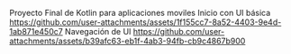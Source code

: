 Proyecto Final de Kotlin para aplicaciones moviles
Inicio con UI básica
https://github.com/user-attachments/assets/1f155cc7-8a52-4403-9e4d-1ab871e450c7
Navegación de UI
https://github.com/user-attachments/assets/b39afc63-eb1f-4ab3-94fb-cb9c4867b900

